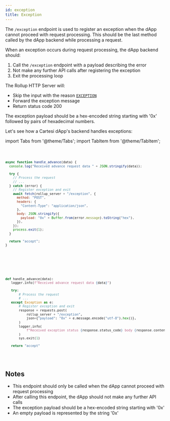 ```yaml
---
id: exception
title: Exception
---
```


The `/exception` endpoint is used to register an exception when the dApp cannot proceed with request processing. This should be the last method called by the dApp backend while processing a request.

When an exception occurs during request processing, the dApp backend should:
1. Call the `/exception` endpoint with a payload describing the error
2. Not make any further API calls after registering the exception
3. Exit the processing loop

The Rollup HTTP Server will:
- Skip the input with the reason [`EXCEPTION`](../jsonrpc/types.md#inputcompletionstatus)
- Forward the exception message
- Return status code 200

The exception payload should be a hex-encoded string starting with '0x' followed by pairs of hexadecimal numbers.

Let's see how a Cartesi dApp's backend handles exceptions:

import Tabs from '@theme/Tabs';
import TabItem from '@theme/TabItem';

<Tabs>
  <TabItem value="JavaScript" label="JavaScript" default>
<pre><code>

```javascript
async function handle_advance(data) {
  console.log("Received advance request data " + JSON.stringify(data));

  try {
    // Process the request
    // ...
  } catch (error) {
    // Register exception and exit
    await fetch(rollup_server + "/exception", {
      method: "POST",
      headers: {
        "Content-Type": "application/json",
      },
      body: JSON.stringify({
        payload: "0x" + Buffer.from(error.message).toString("hex"),
      }),
    });
    process.exit(1);
  }

  return "accept";
}
```

</code></pre>
</TabItem>

<TabItem value="Python" label="Python" default>
<pre><code>

```python
def handle_advance(data):
   logger.info(f"Received advance request data {data}")

   try:
       # Process the request
       # ...
   except Exception as e:
       # Register exception and exit
       response = requests.post(
           rollup_server + "/exception",
           json={"payload": "0x" + e.message.encode("utf-8").hex()},
       )
       logger.info(
           f"Received exception status {response.status_code} body {response.content}"
       )
       sys.exit(1)

   return "accept"
```

</code></pre>
</TabItem>

</Tabs>

## Notes

- This endpoint should only be called when the dApp cannot proceed with request processing
- After calling this endpoint, the dApp should not make any further API calls
- The exception payload should be a hex-encoded string starting with '0x'
- An empty payload is represented by the string '0x'
